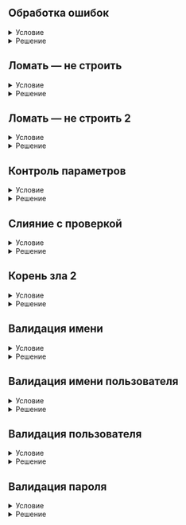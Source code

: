 ## Обработка ошибок

<details>
  <summary>Условие</summary>
  Вашему решению будет предоставлена функция func, которая не имеет параметров и результата. Однако во время её исполнения может произойти одна из ошибок: ValueError, TypeError или SystemError.

  Вызовите её, обработайте ошибку и выведите её название. Если ошибка не произойдёт, выведите сообщение "No Exceptions".


</details>

<details>
  <summary>Решение</summary>

  ```python
  try:
      func()
  except ValueError:
      print('ValueError')
  except TypeError:
      print('TypeError')
  except SystemError:
      print('SystemError')
  except Exception as err:
      print('Unexpected error: {err}')
  else:
      print('No Exceptions')
  ```

</details>

## Ломать — не строить

<details>
  <summary>Условие</summary>
  Давайте немного поиграем в «багоюзеров».

  Вашему решению будет предоставлена функция func, которая принимает два позиционных параметра и производит с ними некую математическую операцию.
  
  Предложите вызов функции, который гарантированно породит ошибку внутри функции.
  
  ### Примечание
  Если ошибка произойдёт внутри функции, то она будет перехвачена и обработана. 
  Если же она произойдет в вашем коде, то программа будет завершена с ошибкой.


</details>

<details>
  <summary>Решение</summary>

  ```python
  a = 'str' 
  b = (3, 5)
  
  func(a, b)
  ```

</details>

## Ломать — не строить 2

<details>
  <summary>Условие</summary>
  Вашему решению будет предоставлена функция func, которая на этот раз принимает неограниченное число позиционных параметров и производит с ними некую операцию приведения типа.

  Предложите вызов функции, который гарантированно породит ошибку внутри функции.
  
  ### Примечание
  Если ошибка произойдёт внутри функции, то она будет перехвачена и обработана. 
  Если же она произойдет в вашем коде, то программа будет завершена с ошибкой.


</details>

<details>
  <summary>Решение</summary>

  ```python
  class MyClass:

      def __repr__(self):
          raise Exception
  
  
  a = MyClass()
  func(a)
  ```

</details>

## Контроль параметров

<details>
  <summary>Условие</summary>
  Напишите функцию only_positive_even_sum, которая принимает два параметра и возвращает их сумму.

  Если один из параметров не является целым числом, то следует вызвать исключение TypeError. 
  Если один из параметров не является положительным чётным числом, то следует вызвать исключение ValueError.
  
  ### Примечание
  Ваше решение должно содержать только функции. 
  В решении не должно быть вызовов требуемых функций.


</details>

<details>
  <summary>Решение</summary>

  ```python
  def only_positive_even_sum(*args):
      for item in args:
          if not isinstance(item, int):
              raise TypeError
      for item in args:
          if item <= 0 or item % 2 != 0:
              raise ValueError
      return sum(args)
  ```

</details>

## Слияние с проверкой

<details>
  <summary>Условие</summary>
  Когда-то вы уже писали функцию merge, которая производит слияние двух отсортированных кортежей.

  Давай-те её немного переработаем.
  
  Введём систему проверок:
  
  - если один из параметров не является итерируемым объектом, то вызовите исключение StopIteration;
  - если значения входных параметров содержат «неоднородные» данные, то вызовите исключение TypeError;
  - если один из параметров не отсортирован, то вызовите исключение ValueError.
  
  Проверки следует проводить в указанном порядке.
  
  Если параметры прошли все проверки, верните итерируемый объект, являющийся слиянием двух переданных.
  
  ### Примечание
  В решении не должно быть вызовов требуемых функций.


</details>

<details>
  <summary>Решение</summary>

  ```python
  def check_queue_iterated(*queues):
      for queue in queues:
          try:
              iter(queue)
          except TypeError:
              raise StopIteration
  
  
  def check_queue_same_type(*queues):
      all_data = []
      for queue in queues:
          all_data.extend(list(queue))
      for data in all_data:
          if type(data) is not type(all_data[0]):
              raise TypeError
  
  
  def check_queue_sorted(*queues):
      for queue in queues:
          if list(queue) != sorted(queue):
              raise ValueError
      return True
  
  
  def merge(first_tuple, second_tuple):
      check_queue_iterated(first_tuple, second_tuple)
      check_queue_same_type(first_tuple, second_tuple)
      check_queue_sorted(first_tuple, second_tuple)
      merged_tuple = list()
      len_first = len(first_tuple)
      len_second = len(second_tuple)
      count_first = 0
      count_second = 0
      while (count_first < len_first) and (count_second < len_second):
          a = first_tuple[count_first]
          b = second_tuple[count_second]
          if min(a, b) == a:
              merged_tuple.append(a)
              count_first += 1
          elif min(a, b) == b:
              merged_tuple.append(b)
              count_second += 1
      if count_first == len_first:
          for i in range(count_second, len_second):
              merged_tuple.append(second_tuple[i])
      elif count_second == len_second:
          for i in range(count_first, len_first):
              merged_tuple.append(first_tuple[i])
      return merged_tuple
  ```

</details>

## Корень зла 2

<details>
  <summary>Условие</summary>
  В одной из первых лекций вы уже решали задачу о поиске корней уравнения. Давайте модернизируем её.

  Напишите функцию find_roots, принимающую три параметра: коэффициенты уравнения и возвращающую его корни в виде кортежа из двух значений.
  
  Так же создайте два собственных исключения NoSolutionsError и InfiniteSolutionsError, которые будут вызваны в случае отсутствия и бесконечного количества решений уравнения соответственно.
  
  Если переданные коэффициенты не являются рациональными числами, вызовите исключение TypeError.
  
  ### Примечание
  В решении не должно быть вызовов требуемых функций.


</details>

<details>
  <summary>Решение</summary>

  ```python
  class InfiniteSolutionsError(Exception):
      pass
  
  
  class NoSolutionsError(Exception):
      pass
  
  
  def find_roots(a, b, c):
  
      for num in (a, b, c):
          if not isinstance(num, (int, float)):
              raise TypeError
  
      if a == b == c == 0:
          raise InfiniteSolutionsError
      elif a == 0 and b != 0 and c != 0:
          roots = (-(c / b), -(c / b))
      elif a == b == 0:
          raise NoSolutionsError
      elif a == c == 0:
          roots = (0, 0)
      else:
          disc = (b ** 2) - (4 * a * c)
          if disc == 0:
              roots = ((-b) / (2 * a), (-b) / (2 * a))
          elif disc > 0:
              x1 = (-b - (disc ** 0.5)) / (2 * a)
              x2 = (-b + (disc ** 0.5)) / (2 * a)
              roots = tuple(sorted([x1, x2]))
          else:
              raise NoSolutionsError
      return roots
  ```

</details>

## Валидация имени

<details>
  <summary>Условие</summary>
  При регистрации в различных сервисах пользователи вводят большое количество информации. Правильное заполнение полей — важная часть работы программы, поэтому формы снабжают системами валидации данных.

  Напишите функцию name_validation, которая принимает один позиционный аргумент — фамилию или имя.
  
  Если параметр не является строкой, то вызовите исключение TypeError.
  
  А также разработайте собственные ошибки:
  
  - CyrillicError — вызывается, если значение не состоит только из кириллических букв;
  - CapitalError — вызывается, если значение не начинается с заглавной буквы или найдена заглавная буква не в начале значения.
  
  Обработка ошибок должна происходить в порядке, указанном в задании.
  
  В случае успешного выполнения, функция должна вернуть переданный параметр без изменений.
  
  ### Примечание
  В решении не должно быть вызовов требуемых функций.


</details>

<details>
  <summary>Решение</summary>

  ```python
  class CyrillicError(Exception):
      pass
  
  
  class CapitalError(Exception):
      pass
  
  
  def name_validation(name):
      valid_cyrillic_chars = 'абвгдеёжзийклмнопрстуфхцчшщъыьэюя'
      if not isinstance(name, str):
          raise TypeError
      for letter in name:
          if letter.lower() not in valid_cyrillic_chars:
              raise CyrillicError
      if not name.istitle():
          raise CapitalError
      return name

  ```

</details>

## Валидация имени пользователя

<details>
  <summary>Условие</summary>
  Продолжим реализацию системы валидации.

  Напишите функцию username_validation, которая принимает один позиционный аргумент — имя пользователя:
  
  Если параметр не является строкой, то вызовите исключение TypeError.
  
  А также разработайте собственные ошибки:
  
  - BadCharacterError — вызывается, если значение состоит не только из латинских букв, цифр и символа нижнего подчёркивания;
  - StartsWithDigitError — вызывается, если значение начинается с цифры.
  
  Обработка ошибок должна происходить в порядке, указанном в задании.
  
  В случае успешного выполнения, функция должна вернуть переданный параметр без изменений.
  
  ### Примечание
  В решении не должно быть вызовов требуемых функций.


</details>

<details>
  <summary>Решение</summary>

  ```python
  class CyrillicError(Exception):
      pass
  
  
  class CapitalError(Exception):
      pass
  
  
  class BadCharacterError(Exception):
      pass
  
  
  class StartsWithDigitError(Exception):
      pass
  
  
  def username_validation(username):
      valid_username_chars = 'abcdefghijklmnopqrstuvwxyz_0123456789'
      if not isinstance(username, str):
          raise TypeError
      for letter in username:
          if letter.lower() not in valid_username_chars:
              raise BadCharacterError
      if username[0].isdigit():
          raise StartsWithDigitError
      return username
  ```

</details>

## Валидация пользователя

<details>
  <summary>Условие</summary>
  Используйте две предыдущих функции валидации и напишите функцию user_validation, которая принимает именованныеаргументы:

  - last_name — фамилия;
  - first_name — имя;
  - username — имя пользователя.
  
  Если функции был передан неизвестный параметр или не передан один из обязательных, то вызовите исключение KeyError.
  
  Если один из параметров не является строкой, то вызовите исключение TypeError.
  
  Обработка данных должна происходить в порядке: фамилия, имя, имя пользователя.
  
  Если поле заполнено верно, функция возвращает словарь с данными пользователя.
  
  ### Примечание
  В решении не должно быть вызовов требуемых функций.


</details>

<details>
  <summary>Решение</summary>

  ```python
  class CyrillicError(Exception):
      pass
  
  
  class CapitalError(Exception):
      pass
  
  
  class BadCharacterError(Exception):
      pass
  
  
  class StartsWithDigitError(Exception):
      pass
  
  
  def name_validation(name):
      valid_cyrillic_chars = 'абвгдеёжзийклмнопрстуфхцчшщъыьэюя'
      if not isinstance(name, str):
          raise TypeError
      for letter in name:
          if letter.lower() not in valid_cyrillic_chars:
              raise CyrillicError
      if not name.istitle():
          raise CapitalError
      return name
  
  
  def username_validation(username):
      valid_username_chars = 'abcdefghijklmnopqrstuvwxyz_0123456789'
      if not isinstance(username, str):
          raise TypeError
      for letter in username:
          if letter.lower() not in valid_username_chars:
              raise BadCharacterError
      if username[0].isdigit():
          raise StartsWithDigitError
      return username
  
  
  def user_validation(**kwargs):
      all_data = kwargs
      last_name = kwargs.get("last_name")
      first_name = kwargs.get("first_name")
      username = kwargs.get("username")
      if last_name is None:
          raise KeyError
      if first_name is None:
          raise KeyError
      if username is None:
          raise KeyError
      if len(all_data) > 3:
          raise KeyError
      name_validation(last_name)
      name_validation(first_name)
      username_validation(username)
      return kwargs
  ```

</details>

## Валидация пароля

<details>
  <summary>Условие</summary>
  После того как пользователь ввёл свои данные в требуемом формате, можно позаботиться и о пароле.

  Напишите функцию password_validation, которая принимает один позиционный параметр — пароль, и следующие именованные параметры:
  
  - min_length — минимальная длина пароля, по умолчанию 8;
  - possible_chars — строка символов, которые могут быть в пароле, по умолчанию латинские буквы и цифры;
  - at_least_one — функция возвращающая логическое значение, по умолчанию str.isdigit.
  
  Если переданный позиционный параметр не является строкой, вызовите исключение TypeError.
  
  А так же реализуйте собственные исключения:
  
  - MinLengthError — вызывается, если пароль меньше заданной длины;
  - PossibleCharError — вызывается, если в пароле используется недопустимый символ;
  - NeedCharError — вызывается, если в пароле не найдено ни одного обязательного символа.
  
  Проверка условий должна происходить в порядке указанном в задании.
  
  Так как, хороший разработчик никогда не хранит пароли в открытом виде, функция, в случае успешного завершения, возвращает хеш пароля. Для этого воспользуйтесь функцией sha256 из пакета hashlib и верните его шестнадцатеричное представление.
  
  ### Примечание
  В решении не должно быть вызовов требуемых функций.


</details>

<details>
  <summary>Решение</summary>

  ```python
  import hashlib

  
  class MinLengthError(Exception):
      pass
  
  
  class PossibleCharError(Exception):
      pass
  
  
  class NeedCharError(Exception):
      pass
  
  
  def password_validation(password, min_length=8,
                          possible_chars="ABCDEFGHIJKLMNOPQRSTUVWXYZabcdefghijklmnopqrstuvwxyz0123456789",
                          at_least_one=str.isdigit):
      if not isinstance(password, str):
          raise TypeError
      if len(password) < min_length:
          raise MinLengthError
      for letter in password:
          if letter not in possible_chars:
              raise PossibleCharError
      if not any(map(at_least_one, password)):
          raise NeedCharError
      return hashlib.sha256(bytearray(password, 'UTF-8')).hexdigest()
  ```

</details>
